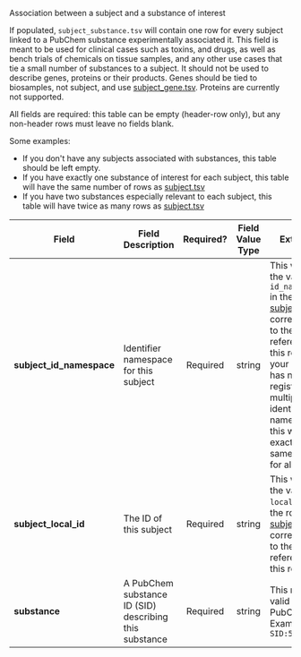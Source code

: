 Association between a subject and a substance of interest

If populated, `subject_substance.tsv` will contain one row for every subject linked to a PubChem substance experimentally associated it. This field is meant to be used for clinical cases such as toxins, and drugs, as well as bench trials of chemicals on tissue samples, and any other use cases that tie a small number of substances to a subject. It should not be used to describe genes, proteins or their products. Genes should be tied to biosamples, not subject, and use [subject_gene.tsv](./TableInfo:-subject_gene.tsv). Proteins are currently not supported.

All fields are required: this table can be empty (header-row only), but any non-header rows must leave no fields blank.

Some examples:   
- If you don't have any subjects associated with substances, this table should be left empty.
- If you have exactly one substance of interest for each subject, this table will have the same number of rows as [subject.tsv](./TableInfo:-subject.tsv)
- If you have two substances especially relevant to each subject, this table will have twice as many rows as [subject.tsv](./TableInfo:-subject.tsv)


Field | Field Description | Required? | Field Value Type | Extra Info 
------|-------------------|:-----------:|:-------------:|------------
**subject_id_namespace** | Identifier namespace for this subject  | Required | string | This will be the value of `id_namespace` in the row in [subject.tsv](./TableInfo:-subject.tsv) corresponding to the subject referenced in this row. If your program has not registered multiple CFDE identifier namespaces, this will be exactly the same value for all rows.
**subject_local_id** | The ID of this subject | Required | string | This will be the value of `local_id` in the row in [subject.tsv](./TableInfo:-subject.tsv) corresponding to the subject referenced in this row.
**substance** | A PubChem substance ID (SID) describing this substance | Required | string | This must be a valid PubChem ID <br/> Example: `SID:5381226`